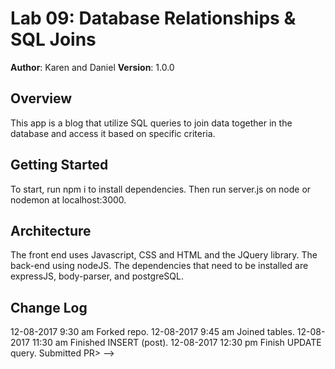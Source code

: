 # Lab 09: Database Relationships & SQL Joins

**Author**: Karen and Daniel
**Version**: 1.0.0

## Overview

This app is a blog that utilize SQL queries to join data together in the database and access it based on specific criteria.

## Getting Started

To start, run npm i to install dependencies.  Then run server.js on node or nodemon at localhost:3000.

## Architecture
<!-- Provide a detailed description of the application design. What technologies (languages, libraries, etc) you're using, and any other relevant design information. -->
The front end uses Javascript, CSS and HTML and the JQuery library.  The back-end using nodeJS.  The dependencies that need to be installed are expressJS, body-parser, and postgreSQL.  

## Change Log
<!-- Use this are to document the iterative changes made to your application as each feature is successfully implemented. Use time stamps. Here's an examples:

01-01-2001 4:59pm - Application now has a fully-functional express server, with GET and POST routes for the book resource.

## Credits and Collaborations
<!-- Give credit (and a link) to other people or resources that helped you build this application. -->

12-08-2017 9:30 am Forked repo.
12-08-2017 9:45 am Joined tables.
12-08-2017 11:30 am Finished INSERT (post).
12-08-2017 12:30 pm Finish UPDATE query.  Submitted PR>
-->
